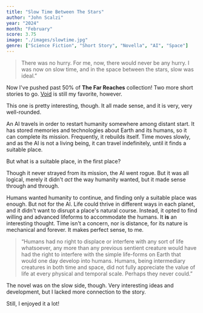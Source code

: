 ```yaml
---
title: "Slow Time Between The Stars"
author: "John Scalzi"
year: "2024"
month: "February"
score: 3.75
image: "./images/slowtime.jpg"
genre: ["Science Fiction", "Short Story", "Novella", "AI", "Space"]
---
```


> There was no hurry. For me, now, there would never be any hurry. I was now on slow time,
> and in the space between the stars, slow was ideal.”

Now I've pushed past 50% of **The Far Reaches** collection! Two more short stories to
go. [Void](/2023/22_Void) is still my favorite, however.

This one is pretty interesting, though. It all made sense, and it is very, very well-rounded.

An AI travels in order to restart humanity somewhere among distant start. It has stored memories and technologies about Earth and its humans, so it can complete its mission. Frequently, it rebuilds itself. Time moves slowly, and as the AI is not a living being, it can travel indefinitely, until it finds a suitable place.

But what is a suitable place, in the first place?

Though it never strayed from its mission, the AI went rogue. But it was all logical, merely it didn't _act_ the way humanity wanted, but it made sense through and through.

Humans wanted humanity to continue, and finding only a suitable place was enough. But not for the AI. Life could thrive in different ways in each planet, and it didn't want to disrupt a place's natural course. Instead, it opted to find willing and advanced lifeforms to accommodate the humans. It **is** an interesting thought. Time isn't a concern, nor is distance, for its nature is mechanical and forever. It makes perfect sense, to me.

> “Humans had no right to displace or interfere with any sort of life whatsoever, any more than any previous sentient creature would have had the right to interfere with the simple life-forms on Earth that would one day develop into humans. Humans, being intermediary
> creatures in both time and space, did not fully appreciate the value of life at every
> physical and temporal scale. Perhaps they never could.”

The novel was on the slow side, though. Very interesting ideas and development, but I lacked more connection to the story.

Still, I enjoyed it a lot!

